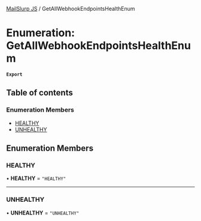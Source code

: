 [MailSlurp JS](../README.md) / GetAllWebhookEndpointsHealthEnum

# Enumeration: GetAllWebhookEndpointsHealthEnum

**`Export`**

## Table of contents

### Enumeration Members

- [HEALTHY](GetAllWebhookEndpointsHealthEnum.md#healthy)
- [UNHEALTHY](GetAllWebhookEndpointsHealthEnum.md#unhealthy)

## Enumeration Members

### HEALTHY

• **HEALTHY** = ``"HEALTHY"``

___

### UNHEALTHY

• **UNHEALTHY** = ``"UNHEALTHY"``
